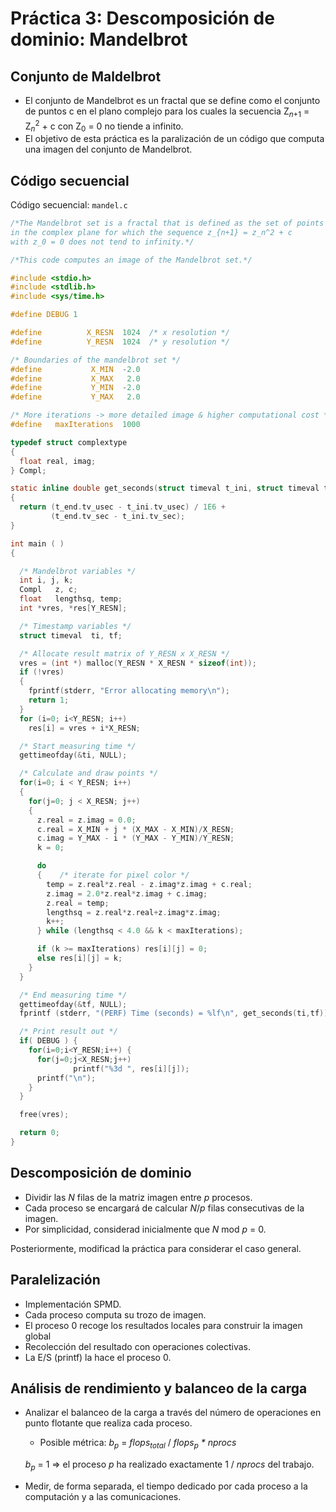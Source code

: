 # Práctica 3:  Descomposición de dominio:  Mandelbrot
## Conjunto de Maldelbrot
- El conjunto de Mandelbrot es un fractal que se define como el
conjunto de puntos c en el plano complejo para los cuales la
secuencia Z<sub>*n*+1</sub> = Z<sub>*n*</sub><sup>2</sup> + c con Z<sub>0</sub> = 0
no tiende a infinito.
- El objetivo de esta práctica es la paralización de un código
que computa una imagen del conjunto de Mandelbrot.

## Código secuencial
Código secuencial: `mandel.c`
``` c
/*The Mandelbrot set is a fractal that is defined as the set of points c
in the complex plane for which the sequence z_{n+1} = z_n^2 + c
with z_0 = 0 does not tend to infinity.*/

/*This code computes an image of the Mandelbrot set.*/

#include <stdio.h>
#include <stdlib.h>
#include <sys/time.h>

#define DEBUG 1

#define          X_RESN  1024  /* x resolution */
#define          Y_RESN  1024  /* y resolution */

/* Boundaries of the mandelbrot set */
#define           X_MIN  -2.0
#define           X_MAX   2.0
#define           Y_MIN  -2.0
#define           Y_MAX   2.0

/* More iterations -> more detailed image & higher computational cost */
#define   maxIterations  1000

typedef struct complextype
{
  float real, imag;
} Compl;

static inline double get_seconds(struct timeval t_ini, struct timeval t_end)
{
  return (t_end.tv_usec - t_ini.tv_usec) / 1E6 +
         (t_end.tv_sec - t_ini.tv_sec);
}

int main ( )
{

  /* Mandelbrot variables */
  int i, j, k;
  Compl   z, c;
  float   lengthsq, temp;
  int *vres, *res[Y_RESN];

  /* Timestamp variables */
  struct timeval  ti, tf;

  /* Allocate result matrix of Y_RESN x X_RESN */
  vres = (int *) malloc(Y_RESN * X_RESN * sizeof(int));
  if (!vres)
  {
    fprintf(stderr, "Error allocating memory\n");
    return 1;
  }
  for (i=0; i<Y_RESN; i++)
    res[i] = vres + i*X_RESN;

  /* Start measuring time */
  gettimeofday(&ti, NULL);

  /* Calculate and draw points */
  for(i=0; i < Y_RESN; i++)
  {
    for(j=0; j < X_RESN; j++)
    {
      z.real = z.imag = 0.0;
      c.real = X_MIN + j * (X_MAX - X_MIN)/X_RESN;
      c.imag = Y_MAX - i * (Y_MAX - Y_MIN)/Y_RESN;
      k = 0;

      do
      {    /* iterate for pixel color */
        temp = z.real*z.real - z.imag*z.imag + c.real;
        z.imag = 2.0*z.real*z.imag + c.imag;
        z.real = temp;
        lengthsq = z.real*z.real+z.imag*z.imag;
        k++;
      } while (lengthsq < 4.0 && k < maxIterations);

      if (k >= maxIterations) res[i][j] = 0;
      else res[i][j] = k;
    }
  }

  /* End measuring time */
  gettimeofday(&tf, NULL);
  fprintf (stderr, "(PERF) Time (seconds) = %lf\n", get_seconds(ti,tf));

  /* Print result out */
  if( DEBUG ) {
    for(i=0;i<Y_RESN;i++) {
      for(j=0;j<X_RESN;j++)
              printf("%3d ", res[i][j]);
      printf("\n");
    }
  }

  free(vres);

  return 0;
}
```

## Descomposición de dominio
- Dividir las *N* filas de la matriz imagen entre *p* procesos.
- Cada proceso se encargará de calcular *N*/*p* filas consecutivas de la imagen.
- Por simplicidad, considerad inicialmente que *N* mod *p* = 0.

Posteriormente, modificad la práctica para considerar el caso general.

## Paralelización
- Implementación SPMD.
- Cada proceso computa su trozo de imagen.
- El proceso 0 recoge los resultados locales para construir la imagen global
- Recolección del resultado con operaciones colectivas.
- La E/S (printf) la hace el proceso 0.

## Análisis de rendimiento y balanceo de la carga
- Analizar el balanceo de la carga a través del número de
operaciones en punto flotante que realiza cada proceso.
  - Posible métrica: *b<sub>p</sub>* = *flops<sub>total</sub>* / *flops<sub>p</sub> * nprocs*
  
  *b<sub>p</sub>* = 1 ⇒ el proceso *p* ha realizado exactamente 1 / *nprocs* del trabajo.
- Medir, de forma separada, el tiempo dedicado por cada
proceso a la computación y a las comunicaciones.
